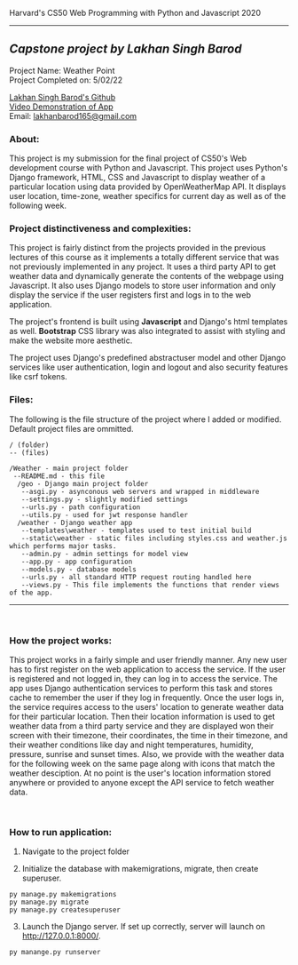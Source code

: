 Harvard's CS50 Web Programming with Python and Javascript 2020 <br>

---

## **_Capstone project by Lakhan Singh Barod_**

Project Name: Weather Point<br>
Project Completed on: 5/02/22<br>

[Lakhan Singh Barod's Github](https://github.com/lakhansingh16) <br>
[Video Demonstration of App](https://youtu.be/cL5Y6B8zTiM) <br>
Email: lakhanbarod165@gmail.com

### **About:**

This project is my submission for the final project of CS50's Web development course with Python
and Javascript. This project uses Python's Django framework, HTML, CSS and Javascript to display
weather of a particular location using data provided by OpenWeatherMap API. It displays user location, time-zone, weather specifics for current day as well as of the following week.

### **Project distinctiveness and complexities:**

This project is fairly distinct from the projects provided in the previous lectures of this course
as it implements a totally different service that was not previously implemented in any project.
It uses a third party API to get weather data and dynamically generate the contents of the webpage
using Javascript. It also uses Django models to store user information and only display the service
if the user registers first and logs in to the web application.

The project's frontend is built using **Javascript** and Django's html templates as well. **Bootstrap** CSS library was also integrated to assist with styling and make the website more aesthetic.

The project uses Django's predefined abstractuser model and other Django services like user authentication, login and logout and also security features like csrf tokens.

### **Files:**

The following is the file structure of the project where I added or modified. Default project files are ommitted.

```
/ (folder)
-- (files)

/Weather - main project folder
 --README.md - this file
  /geo - Django main project folder
   --asgi.py - asynconous web servers and wrapped in middleware
   --settings.py - slightly modified settings
   --urls.py - path configuration
   --utils.py - used for jwt response handler
  /weather - Django weather app
   --templates\weather - templates used to test initial build
   --static\weather - static files including styles.css and weather.js which performs major tasks.
   --admin.py - admin settings for model view
   --app.py - app configuration
   --models.py - database models
   --urls.py - all standard HTTP request routing handled here
   --views.py - This file implements the functions that render views of the app.

```
---

<br>

### **How the project works:**

This project works in a fairly simple and user friendly manner. Any new user has to first register on the web application to access the service. If the user is registered and not logged in, they can log in to access the service. The app uses Django authentication services to perform this task and stores cache to remember the user if they log in frequently. Once the user logs in, the service requires access to the users' location to generate weather data for their particular location. Then their location information is used to get weather data from a third party service and they are displayed won their screen with their timezone, their coordinates, the time in their timezone, and their weather conditions like day and night temperatures, humidity, pressure, sunrise and sunset times.  Also, we provide with the weather data for the following week on the same page along with icons that match the weather desciption. At no point is the user's location information stored anywhere or provided to anyone except the API service to fetch weather data.

<br>

### **How to run application:**

1. Navigate to the project folder


2. Initialize the database with makemigrations, migrate, then create superuser.

```
py manage.py makemigrations
py manage.py migrate
py manage.py createsuperuser
```

3. Launch the Django server. If set up correctly, server will launch on http://127.0.0.1:8000/.

```
py manange.py runserver
```